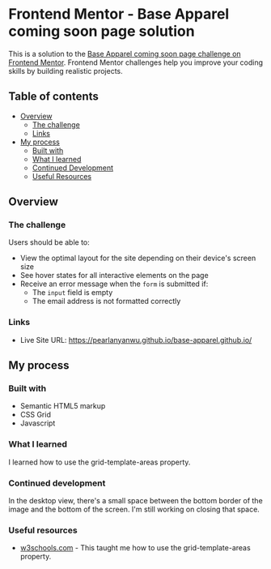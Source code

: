 # Frontend Mentor - Base Apparel coming soon page solution

This is a solution to the [Base Apparel coming soon page challenge on Frontend Mentor](https://www.frontendmentor.io/challenges/base-apparel-coming-soon-page-5d46b47f8db8a7063f9331a0). Frontend Mentor challenges help you improve your coding skills by building realistic projects. 

## Table of contents

- [Overview](#overview)
  - [The challenge](#the-challenge)
  - [Links](#links)
- [My process](#my-process)
  - [Built with](#built-with)
  - [What I learned](#what-i-learned)
  - [Continued Development](#continued-development)
  - [Useful Resources](#useful-resources)

## Overview

### The challenge

Users should be able to:

- View the optimal layout for the site depending on their device's screen size
- See hover states for all interactive elements on the page
- Receive an error message when the `form` is submitted if:
  - The `input` field is empty
  - The email address is not formatted correctly

### Links

- Live Site URL: https://pearlanyanwu.github.io/base-apparel.github.io/

## My process

### Built with

- Semantic HTML5 markup
- CSS Grid
- Javascript

### What I learned

I learned how to use the grid-template-areas property.

### Continued development

In the desktop view, there's a small space between the bottom border of the image and the bottom of the screen. I'm still working on closing that space.

### Useful resources

- [w3schools.com](https://www.w3schools.com/cssref/pr_grid-template-areas.php) - This taught me how to use the grid-template-areas property.